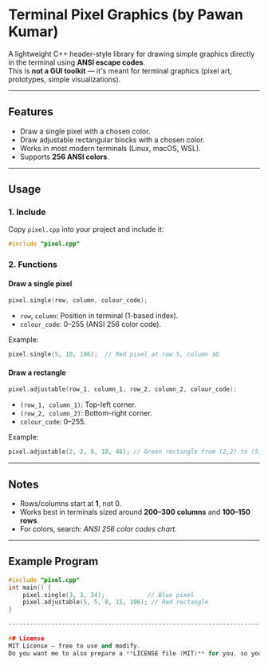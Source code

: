 # Terminal Pixel Graphics (by Pawan Kumar)

A lightweight C++ header-style library for drawing simple graphics directly in the terminal using **ANSI escape codes**.  
This is **not a GUI toolkit** — it's meant for terminal graphics (pixel art, prototypes, simple visualizations).

---

## Features
- Draw a single pixel with a chosen color.
- Draw adjustable rectangular blocks with a chosen color.
- Works in most modern terminals (Linux, macOS, WSL).
- Supports **256 ANSI colors**.

---

## Usage

### 1. Include
Copy `pixel.cpp` into your project and include it:
```cpp
#include "pixel.cpp"
````

### 2. Functions

#### Draw a single pixel

```cpp
pixel.single(row, column, colour_code);
```

* `row`, `column`: Position in terminal (1-based index).
* `colour_code`: 0–255 (ANSI 256 color code).

Example:

```cpp
pixel.single(5, 10, 196);  // Red pixel at row 5, column 10
```

#### Draw a rectangle

```cpp
pixel.adjustable(row_1, column_1, row_2, column_2, colour_code);
```

* `(row_1, column_1)`: Top-left corner.
* `(row_2, column_2)`: Bottom-right corner.
* `colour_code`: 0–255.

Example:

```cpp
pixel.adjustable(2, 2, 5, 10, 46); // Green rectangle from (2,2) to (5,10)
```

-------------------------------------------------------------------------------------------------------------

## Notes

* Rows/columns start at **1**, not 0.
* Works best in terminals sized around **200–300 columns** and **100–150 rows**.
* For colors, search: *ANSI 256 color codes chart*.

-------------------------------------------------------------------------------------------------------------

## Example Program

```cpp
#include "pixel.cpp"
int main() {
    pixel.single(3, 3, 34);            // Blue pixel
    pixel.adjustable(5, 5, 8, 15, 196); // Red rectangle
}

-------------------------------------------------------------------------------------------------------------

## License
MIT License – free to use and modify.
Do you want me to also prepare a **LICENSE file (MIT)** for you, so you just drop it in alongside this?
